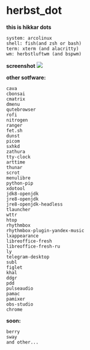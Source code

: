 # herbst_dot
**this is hikkar dots**
```
system: arcolinux
shell: fish(and zsh or bash)
term: xterm (and alacritty)
wm: herbstluftwm (and bspwm)
```

**screenshot**
<img src="./.screehshot/scr.png">

**other sotfware:**
```
cava
cbonsai
cmatrix
dmenu
qutebrowser
rofi
nitrogen
ranger
fet.sh
dunst
picom
sxhkd
zathura
tty-clock
arttime
thunar
scrot
menulibre
python-pip
xdotool
jdk8-openjdk
jre8-openjdk
jre8-openjdk-headless
tlauncher
wttr
htop
rhythmbox
rhythmbox-plugin-yandex-music
lxappearance
libreoffice-fresh
libreoffice-fresh-ru
ly
telegram-desktop
subl
figlet
khal
ddgr
pdd
pulseaudio
pamac
pamixer
obs-studio
chrome
````
**soon:**
```
berry
sway
and other...
```
